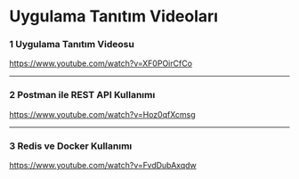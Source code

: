 # Uygulama Tanıtım Videoları

### 1️ Uygulama Tanıtım Videosu

https://www.youtube.com/watch?v=XF0POirCfCo

---

### 2️ Postman ile REST API Kullanımı

https://www.youtube.com/watch?v=Hoz0qfXcmsg

---

### 3️ Redis ve Docker Kullanımı

https://www.youtube.com/watch?v=FvdDubAxqdw
